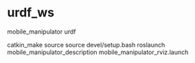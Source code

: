 # urdf_ws
mobile_manipulator urdf

catkin_make
source source devel/setup.bash
roslaunch mobile_manipulator_description mobile_manipulator_rviz.launch
